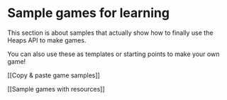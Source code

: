 # Sample games for learning

This section is about samples that actually show how to finally use the Heaps API to make games.

You can also use these as templates or starting points to make your own game!

[[Copy & paste game samples]]

[[Sample games with resources]]
